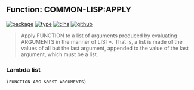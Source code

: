 ## Function: COMMON-LISP:APPLY
[![package](https://img.shields.io/badge/Package-COMMON--LISP-5f9ea0.svg?style=social&colorA=999999)](../) [![type](https://img.shields.io/badge/Type-Function-5f9ea0.svg?style=social&colorA=999999)](../#function) [![clhs](https://img.shields.io/badge/CLHS-APPLY-5f9ea0.svg?style=social&colorA=999999)](http://www.lispworks.com/documentation/HyperSpec/Body/f_apply.htm) [![github](https://img.shields.io/badge/GitHub-View_the_source-5f9ea0.svg?style=social&colorA=999999&logo=github)](https://github.com/sbcl/sbcl/blob/master/src/code/eval.lisp/) 

> Apply FUNCTION to a list of arguments produced by evaluating ARGUMENTS in
> the manner of LIST*. That is, a list is made of the values of all but the
> last argument, appended to the value of the last argument, which must be a
> list.

### Lambda list
```
(FUNCTION ARG &REST ARGUMENTS)
```
